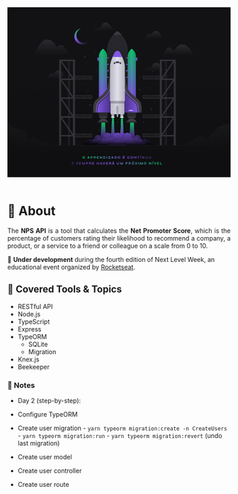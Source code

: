 <div align="center">
  <img src="wallpaper.png" alt="Rocketseat"/>
</div>
<br/>

# :100: About

<p align="justify">
  The <strong>NPS API</strong> is a tool that calculates the <strong>Net Promoter Score</strong>, which is the percentage of customers rating their likelihood to recommend a company, a product, or a service to a friend or colleague on a scale from 0 to 10.
</p>

<p>
  🚧 <strong>Under development</strong> during the fourth edition of Next Level Week, an educational event organized by <a href="https://rocketseat.com.br/">Rocketseat</a>.
</p>

## :bookmark_tabs: Covered Tools & Topics

- RESTful API
- Node.js
- TypeScript
- Express
- TypeORM
	- SQLite
	- Migration
- Knex.js
- Beekeeper

### 📝 Notes

- Day 2 (step-by-step):

 - Configure TypeORM
 - Create user migration
 		- `yarn typeorm migration:create -n CreateUsers`
 		- `yarn typeorm migration:run`
 		- `yarn typeorm migration:revert` (undo last migration)
 - Create user model
 - Create user controller
 - Create user route

